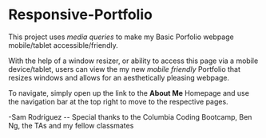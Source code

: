 # Responsive-Portfolio

This project uses *media queries* to make my Basic Porfolio webpage mobile/tablet accessible/friendly.

With the help of a window resizer, or ability to access this page via a mobile device/tablet, users can view the my new *mobile friendly* Portfolio that resizes windows and allows for an aesthetically pleasing webpage.

To navigate, simply open up the link to the **About Me** Homepage and use the navigation bar at the top right to move to the respective pages.

-Sam Rodriguez
    -- Special thanks to the Columbia Coding Bootcamp, Ben Ng, the TAs and my fellow classmates